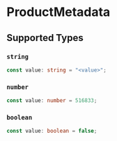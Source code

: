 # ProductMetadata


## Supported Types

### `string`

```typescript
const value: string = "<value>";
```

### `number`

```typescript
const value: number = 516833;
```

### `boolean`

```typescript
const value: boolean = false;
```

